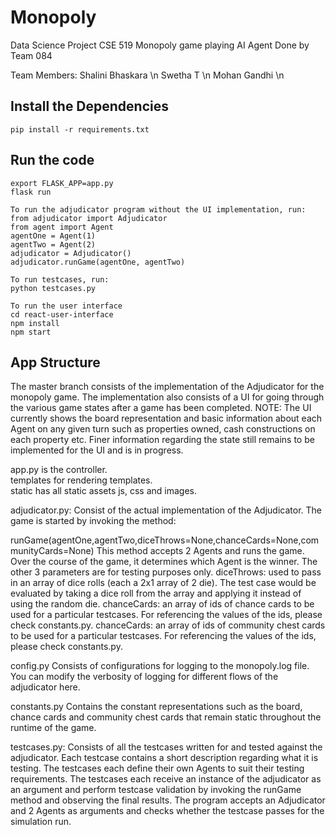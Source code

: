 # Monopoly

Data Science Project CSE 519
Monopoly game playing AI Agent
Done by Team 084

Team Members:
Shalini Bhaskara \n
Swetha T \n
Mohan Gandhi \n

## Install the Dependencies

```
pip install -r requirements.txt
```

## Run the code

```
export FLASK_APP=app.py
flask run

To run the adjudicator program without the UI implementation, run:
from adjudicator import Adjudicator
from agent import Agent
agentOne = Agent(1)
agentTwo = Agent(2)
adjudicator = Adjudicator()
adjudicator.runGame(agentOne, agentTwo)

To run testcases, run:
python testcases.py

To run the user interface
cd react-user-interface
npm install
npm start

```

## App Structure
The master branch consists of the implementation of the Adjudicator for the monopoly game.
The implementation also consists of a UI for going through the various game states after a game has been completed. 
NOTE: The UI currently shows the board representation and basic information about each Agent on any given turn such as properties owned, cash constructions on each property etc. Finer information regarding the state still remains to be implemented for the UI and is in progress.

app.py is the controller.  
templates for rendering templates.  
static has all static assets js, css and images.

adjudicator.py:
Consist of the actual implementation of the Adjudicator. The game is started by invoking the method: 

runGame(agentOne,agentTwo,diceThrows=None,chanceCards=None,communityCards=None)
This method accepts 2 Agents and runs the game. Over the course of the game, it determines which Agent is the winner.
The other 3 parameters are for testing purposes only.
diceThrows: used to pass in an array of dice rolls (each a 2x1 array of 2 die). The test case would be evaluated by taking a dice roll from the array and applying it instead of using the random die.
chanceCards: an array of ids of chance cards to be used for a particular testcases. For referencing the values of the ids, please check constants.py.
chanceCards: an array of ids of community chest cards to be used for a particular testcases. For referencing the values of the ids, please check constants.py.

config.py
Consists of configurations for logging to the monopoly.log file. You can modify the verbosity of logging for different flows of the adjudicator here.

constants.py
Contains the constant representations such as the board, chance cards and community chest cards that remain static throughout the runtime of the game.

testcases.py:
Consists of all the testcases written for and tested against the adjudicator. Each testcase contains a short description regarding what it is testing. The testcases each define their own Agents to suit their testing requirements. The testcases each receive an instance of the adjudicator as an argument and perform testcase validation by invoking the runGame method and observing the final results.
The program accepts an Adjudicator and 2 Agents as arguments and checks whether the testcase passes for the simulation run.
